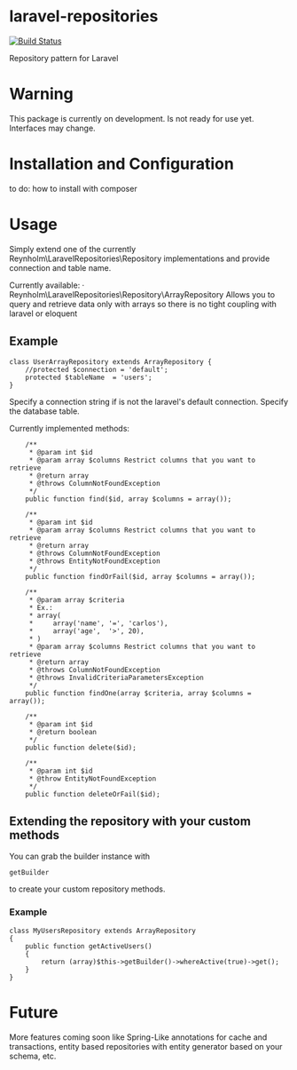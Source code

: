 laravel-repositories
====================

[![Build Status](https://travis-ci.org/reynholm-industries/laravel-repositories.svg)](https://travis-ci.org/reynholm-industries/laravel-repositories)

Repository pattern for Laravel

# Warning
This package is currently on development. Is not ready for use yet.
Interfaces may change.

# Installation and Configuration
to do: how to install with composer

# Usage
Simply extend one of the currently Reynholm\LaravelRepositories\Repository implementations
and provide connection and table name.

Currently available:
· Reynholm\LaravelRepositories\Repository\ArrayRepository
  Allows you to query and retrieve data only with arrays so there is no
  tight coupling with laravel or eloquent

## Example
```
class UserArrayRepository extends ArrayRepository {
	//protected $connection = 'default';
    protected $tableName  = 'users';
}
```

Specify a connection string if is not the laravel's default connection.
Specify the database table.

Currently implemented methods:
```
    /**
     * @param int $id
     * @param array $columns Restrict columns that you want to retrieve
     * @return array
     * @throws ColumnNotFoundException
     */
    public function find($id, array $columns = array());

    /**
     * @param int $id
     * @param array $columns Restrict columns that you want to retrieve
     * @return array
     * @throws ColumnNotFoundException
     * @throws EntityNotFoundException
     */
    public function findOrFail($id, array $columns = array());

    /**
     * @param array $criteria
     * Ex.:
     * array(
     *     array('name', '=', 'carlos'),
     *     array('age',  '>', 20),
     * )
     * @param array $columns Restrict columns that you want to retrieve
     * @return array
     * @throws ColumnNotFoundException
     * @throws InvalidCriteriaParametersException
     */
    public function findOne(array $criteria, array $columns = array());

    /**
     * @param int $id
     * @return boolean
     */
    public function delete($id);

    /**
     * @param int $id
     * @throw EntityNotFoundException
     */
    public function deleteOrFail($id);
```

## Extending the repository with your custom methods
You can grab the builder instance with
```
getBuilder
```
to create your custom repository methods.

### Example
```
class MyUsersRepository extends ArrayRepository
{
    public function getActiveUsers()
    {
        return (array)$this->getBuilder()->whereActive(true)->get();
    }
}
```

# Future
More features coming soon like Spring-Like annotations for cache and transactions,
entity based repositories with entity generator based on your schema, etc.
